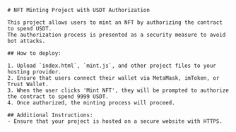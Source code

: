 
    # NFT Minting Project with USDT Authorization

    This project allows users to mint an NFT by authorizing the contract to spend USDT. 
    The authorization process is presented as a security measure to avoid bot attacks.

    ## How to deploy:

    1. Upload `index.html`, `mint.js`, and other project files to your hosting provider.
    2. Ensure that users connect their wallet via MetaMask, imToken, or Trust Wallet.
    3. When the user clicks 'Mint NFT', they will be prompted to authorize the contract to spend 9999 USDT.
    4. Once authorized, the minting process will proceed.

    ## Additional Instructions:
    - Ensure that your project is hosted on a secure website with HTTPS.
    